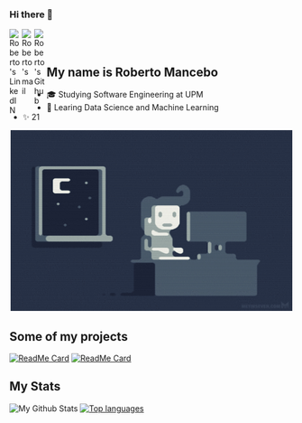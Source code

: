 ### Hi there 👋

<a href="https://www.linkedin.com/in/roberto-mancebo/">
  <img align="left" alt="Roberto's LinkedIN" width="22px" src="https://cdn-icons-png.flaticon.com/512/174/174857.png" />
</a>

<a href="mailto:rober.mancebo@gmail.com"> 
  <img align="left" alt="Roberto's mail" width="22px" src="https://cdn-icons-png.flaticon.com/512/281/281769.png" />
</a>
<a href="https://github.com/robertomancebom/"> 
  <img align="left" alt="Roberto's Github" width="22px" src="https://cdn-icons-png.flaticon.com/512/25/25231.png" />
</a>
<br/><br/>

## My name is Roberto Mancebo

- 🎓 Studying Software Engineering at UPM
- 📓 Learing Data Science and Machine Learning
- ✨ 21
   
<p align="center">
  <img alt="GIF" src="https://github.com/robertomancebom/robertomancebom/blob/master/coding.gif?raw=true" width="500" height="320" />
</p>

## Some of my projects

[![ReadMe Card](https://github-readme-stats.vercel.app/api/pin/?username=robertomancebom&repo=OkCupidClustering)](https://github.com/anuraghazra/github-readme-stats)
[![ReadMe Card](https://github-readme-stats.vercel.app/api/pin/?username=robertomancebom&repo=CSGO_RoundWinnerClassifier)](https://github.com/anuraghazra/github-readme-stats)

## My Stats

![My Github Stats](https://github-readme-stats.vercel.app/api?username=robertomancebom&show_icons=true&theme=apprentice)
[![Top languages](https://github-readme-stats.vercel.app/api/top-langs/?username=robertomancebom&theme=apprentice&layout=compact)](https://github.com/anuraghazra/github-readme-stats)
